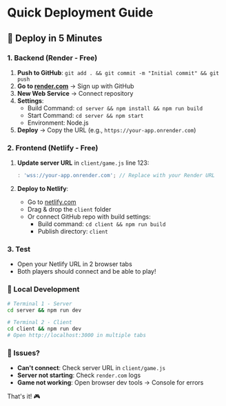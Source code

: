 # Quick Deployment Guide

## 🚀 Deploy in 5 Minutes

### 1. Backend (Render - Free)

1. **Push to GitHub**: `git add . && git commit -m "Initial commit" && git push`
2. **Go to [render.com](https://render.com)** → Sign up with GitHub
3. **New Web Service** → Connect repository
4. **Settings**:
   - Build Command: `cd server && npm install && npm run build`
   - Start Command: `cd server && npm start`
   - Environment: Node.js
5. **Deploy** → Copy the URL (e.g., `https://your-app.onrender.com`)

### 2. Frontend (Netlify - Free)

1. **Update server URL** in `client/game.js` line 123:
   ```javascript
   : 'wss://your-app.onrender.com'; // Replace with your Render URL
   ```

2. **Deploy to Netlify**:
   - Go to [netlify.com](https://netlify.com)
   - Drag & drop the `client` folder
   - Or connect GitHub repo with build settings:
     - Build command: `cd client && npm run build`
     - Publish directory: `client`

### 3. Test

- Open your Netlify URL in 2 browser tabs
- Both players should connect and be able to play!

### 🔧 Local Development

```bash
# Terminal 1 - Server
cd server && npm run dev

# Terminal 2 - Client  
cd client && npm run dev
# Open http://localhost:3000 in multiple tabs
```

### 🐛 Issues?

- **Can't connect**: Check server URL in `client/game.js`
- **Server not starting**: Check `render.com` logs
- **Game not working**: Open browser dev tools → Console for errors

That's it! 🎮